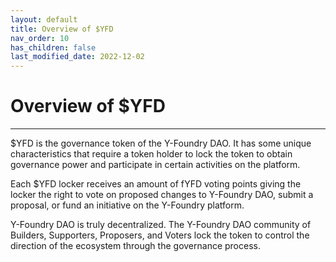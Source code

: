 ```yaml
---
layout: default
title: Overview of $YFD
nav_order: 10
has_children: false
last_modified_date: 2022-12-02
---
```


# Overview of $YFD

***

$YFD is the governance token of the Y-Foundry DAO. It has some unique characteristics that require a token holder to lock the token to obtain governance power and participate in certain activities on the platform. 

Each $YFD locker receives an amount of fYFD voting points giving the locker the right to vote on proposed changes to Y-Foundry DAO, submit a proposal, or fund an initiative on the Y-Foundry platform.

Y-Foundry DAO is truly decentralized. The Y-Foundry DAO community of Builders, Supporters, Proposers, and Voters lock the token to control the direction of the ecosystem through the governance process.